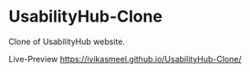 # UsabilityHub-Clone
Clone of UsabilityHub website.

Live-Preview
https://ivikasmeel.github.io/UsabilityHub-Clone/
